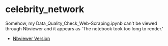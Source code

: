 # celebrity_network

Somehow, my Data_Quality_Check_Web-Scraping.ipynb can't be viewed through Nbviewer and it appears as 'The notebook took too long to render.' 
- [Nbviewer Version](https://nbviewer.org/github/xz2623/celebrity_network/tree/main/)
